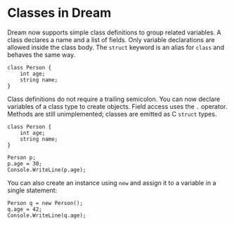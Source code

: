 # Classes in Dream

Dream now supports simple class definitions to group related variables.
A class declares a name and a list of fields. Only variable declarations
are allowed inside the class body.
The `struct` keyword is an alias for `class` and behaves the same way.

```
class Person {
    int age;
    string name;
}
```

Class definitions do not require a trailing semicolon. You can now declare
variables of a class type to create objects. Field access uses the `.` operator.
Methods are still unimplemented; classes are emitted as C `struct` types.

```
class Person {
    int age;
    string name;
}

Person p;
p.age = 30;
Console.WriteLine(p.age);
```

You can also create an instance using `new` and assign it to a variable in a single statement:

```
Person q = new Person();
q.age = 42;
Console.WriteLine(q.age);
```
